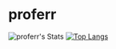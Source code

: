 ﻿# proferr

![proferr's Stats](https://github-readme-stats.vercel.app/api?username=proferr&theme=synthwave&show_icons=true&hide_border=false&count_private=true)
[![Top Langs](https://github-readme-stats.vercel.app/api/top-langs/?username=nabilramy&layout=compact)](https://github.com/anuraghazra/github-readme-stats)
